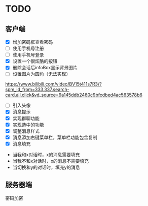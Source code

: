 # TODO

## 客户端


* [x] 增加密码框查看密码
* [ ] 使用手机号注册
* [ ] 使用手机号登录
* [x] 设置一个很炫酷的按钮
* [x] 删除会话后infoBox显示背景图片
* [ ] 设置图片为圆角（无法实现）

https://www.bilibili.com/video/BV15t411s7R3/?spm_id_from=333.337.search-card.all.click&vd_source=9a145ddb2460c9bfcdbed4ac563578b6

* [ ] 引入头像
* [X] 消息提示
* [X] 实现群聊功能
* [x] 实现选中的功能
* [x] 调整消息样式
* [x] 消息添加右键菜单栏，菜单栏功能包含复制
* [X] 消息填充

- 当我和x对话时，x的消息需要填充
- 当我不和x对话时，x的消息不需要填充
- 当切换和y的对话时，填充y的消息

## 服务器端

密码加密
